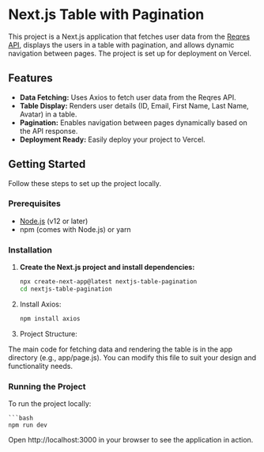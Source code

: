 # Next.js Table with Pagination

This project is a Next.js application that fetches user data from the [Reqres API](https://reqres.in/api/users?page=1), displays the users in a table with pagination, and allows dynamic navigation between pages. The project is set up for deployment on Vercel.

## Features

- **Data Fetching:** Uses Axios to fetch user data from the Reqres API.
- **Table Display:** Renders user details (ID, Email, First Name, Last Name, Avatar) in a table.
- **Pagination:** Enables navigation between pages dynamically based on the API response.
- **Deployment Ready:** Easily deploy your project to Vercel.

## Getting Started

Follow these steps to set up the project locally.

### Prerequisites

- [Node.js](https://nodejs.org/en/) (v12 or later)
- npm (comes with Node.js) or yarn

### Installation

1. **Create the Next.js project and install dependencies:**

   ```bash
   npx create-next-app@latest nextjs-table-pagination
   cd nextjs-table-pagination

2. Install Axios:

    ```bash
    npm install axios

2. Project Structure:

The main code for fetching data and rendering the table is in the app directory (e.g., app/page.js). You can modify this file to suit your design and functionality needs.

### Running the Project
To run the project locally:

    ```bash
    npm run dev
    
Open http://localhost:3000 in your browser to see the application in action.